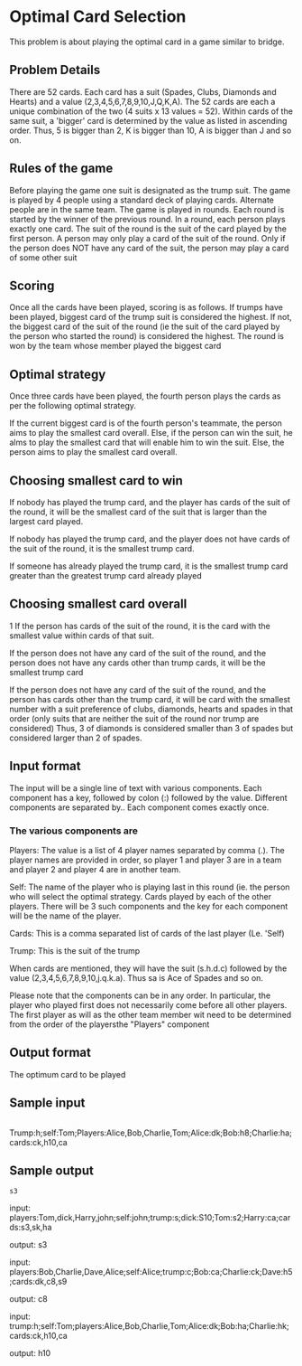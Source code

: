 # Optimal Card Selection

This problem is about playing the optimal card in a game similar to bridge.

## Problem Details
There are 52 cards. Each card has a suit (Spades, Clubs, Diamonds and Hearts) and a value (2,3,4,5,6,7,8,9,10,J,Q,K,A). The 52 cards are each a unique combination of the two (4 suits x 13 values = 52). Within cards of the same suit, a 'bigger' card is determined by the value as listed in ascending order. Thus, 5 is bigger than 2, K is bigger than 10, A is bigger than J and so on.

## Rules of the game

Before playing the game one suit is designated as the trump suit. The game is played by 4 people using a standard deck of playing cards. Alternate people are in the same team. The game is played in rounds. Each round is started by the winner of the previous round. In a round, each person plays exactly one card. The suit of the round is the suit of the card played by the first person. A person may only play a card of the suit of the round. Only if the person does NOT have any card of the suit, the person may play a card of some other suit

## Scoring

Once all the cards have been played, scoring is as follows. If trumps have been played, biggest card of the trump suit is considered the highest. If not, the biggest card of the suit of the round (ie the suit of the card played by the person who started the round) is considered the highest. The round is won by the team whose member played the biggest card

## Optimal strategy

Once three cards have been played, the fourth person plays the cards as per the following optimal strategy.

If the current biggest card is of the fourth person's teammate, the person aims to play the smallest card overall. Else, if the person can win the suit, he alms to play the smallest card that will enable him to win the suit. Else, the person aims to play the smallest card overall.

## Choosing smallest card to win

If nobody has played the trump card, and the player has cards of the suit of the round, it will be the smallest card of the suit that is larger than the largest card played.

If nobody has played the trump card, and the player does not have cards of the suit of the round, it is the smallest trump card.

If someone has already played the trump card, it is the smallest trump card greater than the greatest trump card already played

## Choosing smallest card overall

1 If the person has cards of the suit of the round, it is the card with the smallest value within cards of that suit.

If the person does not have any card of the suit of the round, and the person does not have any cards other than trump cards, it will be the smallest trump card

If the person does not have any card of the suit of the round, and the person has cards other than the trump card, it will be card with the smallest number with a suit preference of clubs, diamonds, hearts and spades in that order (only suits that are neither the suit of the round nor trump are considered) Thus, 3 of diamonds is considered smaller than 3 of spades but considered larger than 2 of spades.

## Input format

The input will be a single line of text with various components. Each component has a key, followed by colon (:) followed by the value. Different components are separated by.. Each component comes exactly once.

### The various components are

Players: The value is a list of 4 player names separated by comma (.). The player names are provided in order, so player 1 and player 3 are in a team and player 2 and player 4 are in another team.

Self: The name of the player who is playing last in this round (ie. the person who will select the optimal strategy.
Cards played by each of the other players. There will be 3 such components and the key for each component will be the name of the player.

Cards: This is a comma separated list of cards of the last player (Le. 'Self)

Trump: This is the suit of the trump

When cards are mentioned, they will have the suit (s.h.d.c) followed by the value (2,3,4,5,6,7,8,9,10,j.q.k.a). Thus sa is Ace of Spades and so on.

Please note that the components can be in any order. In particular, the player who played first does not necessarily come before all other players. The first player as will as the other team member wit need to be determined from the order of the playersthe "Players" component

## Output format

The optimum card to be played

## Sample input
```

```
Trump:h;self:Tom;Players:Alice,Bob,Charlie,Tom;Alice:dk;Bob:h8;Charlie:ha;cards:ck,h10,ca


## Sample output
```
s3
```








input: 
players:Tom,dick,Harry,john;self:john;trump:s;dick:S10;Tom:s2;Harry:ca;cards:s3,sk,ha

output:
s3

input:
players:Bob,Charlie,Dave,Alice;self:Alice;trump:c;Bob:ca;Charlie:ck;Dave:h5;cards:dk,c8,s9

output:
c8

input:
trump:h;self:Tom;players:Alice,Bob,Charlie,Tom;Alice:dk;Bob:ha;Charlie:hk;cards:ck,h10,ca

output:
h10